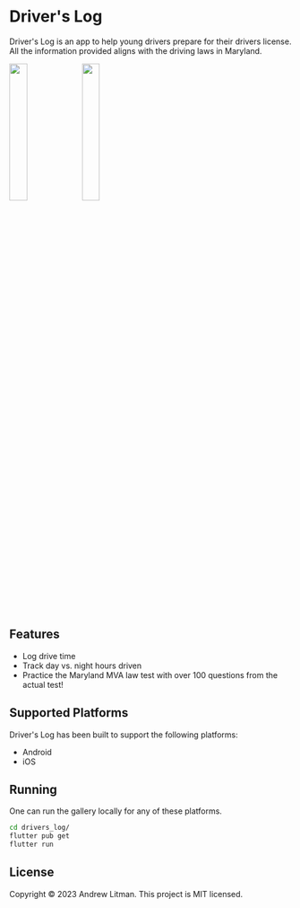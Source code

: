 # Driver's Log

Driver's Log is an app to help young drivers prepare for their drivers license. All the information provided aligns with the driving laws in Maryland.

<img src="https://github.com/Alitma5094/Drivers-Log/assets/58941245/fb9919d7-2556-43e5-8bbe-3b0e1f2898ca" width=25% height=25%>
<img src="https://github.com/Alitma5094/Drivers-Log/assets/58941245/9abb7e4a-c5a8-4959-be01-7ea1f01c72aa" width=25% height=25%>

## Features

- Log drive time
- Track day vs. night hours driven
- Practice the Maryland MVA law test with over 100 questions from the actual test!

## Supported Platforms

Driver's Log has been built to support the following platforms:

- Android
- iOS

## Running

One can run the gallery locally for any of these platforms.

```bash
cd drivers_log/
flutter pub get
flutter run
```

## License
Copyright © 2023 Andrew Litman.
This project is MIT licensed.
